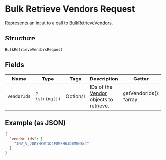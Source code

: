 
# Bulk Retrieve Vendors Request

Represents an input to a call to [BulkRetrieveVendors](../../doc/apis/vendors.md#bulk-retrieve-vendors).

## Structure

`BulkRetrieveVendorsRequest`

## Fields

| Name | Type | Tags | Description | Getter | Setter |
|  --- | --- | --- | --- | --- | --- |
| `vendorIds` | `?(string[])` | Optional | IDs of the [Vendor](entity:Vendor) objects to retrieve. | getVendorIds(): ?array | setVendorIds(?array vendorIds): void |

## Example (as JSON)

```json
{
  "vendor_ids": [
    "INV_V_JDKYHBWT1D4F8MFH63DBMEN8Y4"
  ]
}
```

